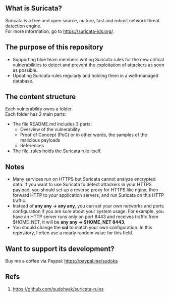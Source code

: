 ## What is Suricata?
Suricata is a free and open source, mature, fast and robust network threat detection engine.  
For more information, go to https://suricata-ids.org/.
## The purpose of this repository
* Supporting blue team members writing Suricata rules for the new critical vulnerabilities to detect and prevent the exploitation of attackers as soon as possible.
* Updating Suricata rules regularly and holding them in a well-managed database.
## The content structure
Each vulnerability owns a folder.  
Each folder has 2 main parts:
* The file README.md includes 3 parts:
  * Overview of the vulnerability
  * Proof of Concept (PoC) or in other words, the samples of the malicious payloads
  * References
* The file .rules holds the Suricata rule itself.
## Notes
* Many services run on HTTPS but Suricata cannot analyze encrypted data. If you want to use Suricata to detect attackers in your HTTPS payload, you should set up a reverse proxy for HTTPS like nginx, then forward HTTP to your application servers, and run Suricata on this HTTP traffic.
* Instead of **any any -> any any**, you can set your own networks and ports configuration if you are sure about your system usage. For example, you have an HTTP server runs only on port 8443 and receives traffic from $HOME_NET, it will be **any any -> $HOME_NET 8443**.
* You should change the **sid** to match your own configuration. In this repository, I often use a nearly random value for this field.
## Want to support its development?
Buy me a coffee via Paypal: https://paypal.me/sudoka
## Refs

1. https://github.com/sudohyak/suricata-rules